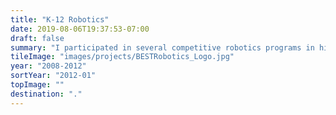 ```yaml
---
title: "K-12 Robotics"
date: 2019-08-06T19:37:53-07:00
draft: false
summary: "I participated in several competitive robotics programs in high school and continue to be involved in those communities with volunteering."
tileImage: "images/projects/BESTRobotics_Logo.jpg"
year: "2008-2012"
sortYear: "2012-01"
topImage: ""
destination: "."
---
```


